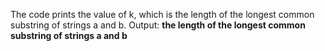 The code prints the value of k, which is the length of the longest common substring of strings a and b.
Output: **the length of the longest common substring of strings a and b**
